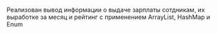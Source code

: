 Реализован вывод информации о выдаче зарплаты сотдникам, их выработке за месяц и рейтинг с применением ArrayList, HashMap и Enum

